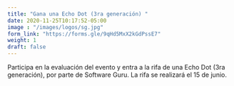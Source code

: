 ```yaml
---
title: "Gana una Echo Dot (3ra generación) "
date: 2020-11-25T10:17:52-05:00
image : "/images/logos/sg.jpg"
form_link: "https://forms.gle/9qHd5MxX2kGdPssE7"
weight: 1
draft: false
---
```


Participa en la evaluación del evento y entra a la rifa de una Echo Dot (3ra generación), por parte de Software Guru.
La rifa se realizará el 15 de junio.